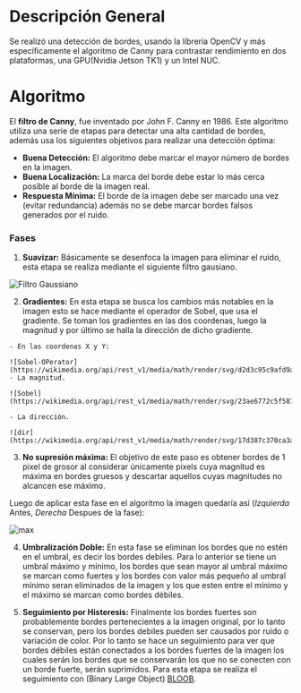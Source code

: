 # Descripción General
Se realizó una detección de bordes, usando la líbreria OpenCV y más específicamente el algoritmo de Canny para contrastar rendimiento en dos plataformas, una GPU(Nvidia Jetson TK1) y un Intel NUC.

# Algoritmo
El **filtro de Canny**, fue inventado por John F. Canny en 1986. Este algoritmo utiliza una serie de etapas para detectar una alta cantidad de bordes, además usa los siguientes objetivos para realizar una detección óptima:

  - **Buena Detección:** El algoritmo debe marcar el mayor número de bordes en la imagen.
  - **Buena Localización:** La marca del borde debe estar lo más cerca posible al borde de la imagen real.
  - **Respuesta Mínima:** El borde de la imagen debe ser marcado una vez (evitar redundancia) además no se debe marcar bordes falsos generados por el ruido.

### Fases
  1. **Suavizar:** Básicamente se desenfoca la imagen para eliminar el ruido, esta etapa se realiza mediante el siguiente filtro gausiano.

  ![Filtro Gaussiano](https://upload.wikimedia.org/math/a/6/3/a63d6900a46d84bb24942ab0123f3791.png)  

  2. **Gradientes:** En esta etapa se busca los cambios más notables en la imagen esto se hace mediante el operador de Sobel, que usa el gradiente. Se toman los gradientes en las dos coordenas, luego la magnitud y por último se halla la dirección de dicho gradiente.

    - En las coordenas X y Y:

    ![Sobel-OPerator](https://wikimedia.org/api/rest_v1/media/math/render/svg/d2d3c95c9afd9aca9343a0bef60123ff94263f5f)
    - La magnitud.

    ![Sobel](https://wikimedia.org/api/rest_v1/media/math/render/svg/23ae6772c5f58751fc6014b71d6adafb30a31c79)

    - La dirección.

    ![dir](https://wikimedia.org/api/rest_v1/media/math/render/svg/17d387c370ca3a77740f6e6c889d286e586a640e)

  3. **No supresión máxima:** El objetivo de este paso es obtener bordes de 1 pixel de grosor al considerar únicamente pixels cuya magnitud es máxima en bordes gruesos y descartar aquellos cuyas magnitudes no alcancen ese máximo.

  Luego de aplicar esta fase en el algoritmo la imagen quedaría así (_Izquierda_ Antes, _Derecha_ Despues de la fase):

  ![max](https://sites.google.com/site/graficacion22012/_/rsrc/1354505101511/ubaldino/algoritmo-de-canny/image3948.png?height=200&width=400)

  4. **Umbralización Doble:** En esta fase se eliminan los bordes que no estén en el umbral, es decir los bordes debiles. Para lo anterior se tiene un umbral máximo y mínimo, los bordes que sean mayor al umbral máximo se marcan como fuertes y los bordes con valor más pequeño al umbral mínimo seran eliminados de la imagen y los que esten entre el mínimo y el máximo se marcan como bordes débiles.

  5. **Seguimiento por Histeresis:** Finalmente los bordes fuertes son probablemente bordes pertenecientes a la imagen original, por lo tanto se conservan, pero los bordes debiles pueden ser causados por ruido o variación de color. Por lo tanto se hace un seguimiento para ver que bordes débiles están conectados a los bordes fuertes de la imagen los cuales serán los bordes que se conservarán los que no se conecten con un borde fuerte, serán suprimidos. Para esta etapa se realiza el seguimiento con (Binary Large Object) [BLOOB](https://es.wikipedia.org/wiki/Binary_large_object).

  
